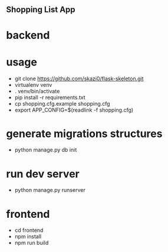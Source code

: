 ## Shopping List App
# backend
# usage
- git clone https://github.com/skazi0/flask-skeleton.git
- virtualenv venv
- . venv/bin/activate
- pip install -r requirements.txt
- cp shopping.cfg.example shopping.cfg
- export APP_CONFIG=$(readlink -f shopping.cfg)
# generate migrations structures
- python manage.py db init
# run dev server
- python manage.py runserver

# frontend
- cd frontend
- npm install
- npm run build
